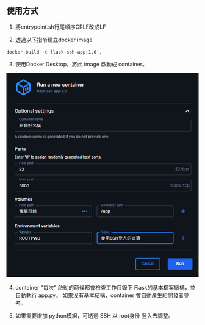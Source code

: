 ## 使用方式

1. 將entrypoint.sh行尾順序CRLF改成LF

2. 透過以下指令建立docker image

```
docker build -t flask-ssh-app:1.0 .
```

3. 使用Docker Desktop，將此 image 啟動成 container。

![Docker esktop](./launch_via_DockerDesktop.jpg)

4. container "每次" 啟動的時候都會檢查工作目錄下 Flask的基本檔案結構，並自動執行 app.py。 如果沒有基本結構，container 會自動產生給開發者參考。

5. 如果需要增加 python模組，可透過 SSH 以 root身份 登入去調整。
